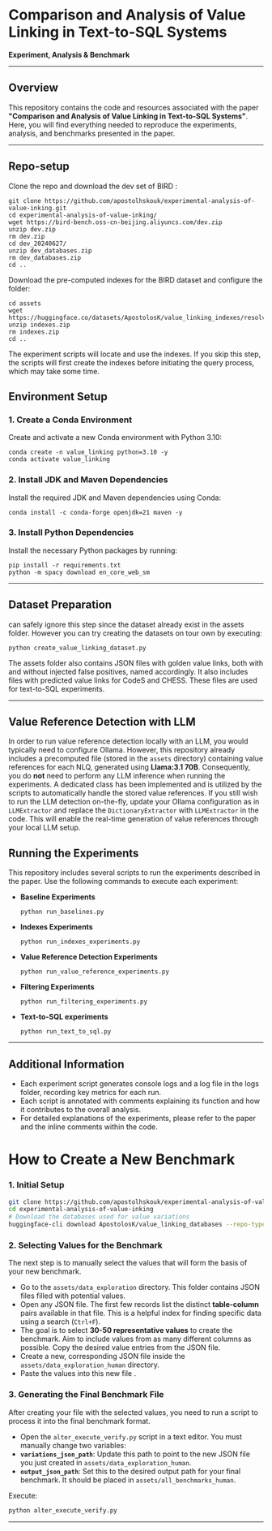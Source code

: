 # Comparison and Analysis of Value Linking in Text-to-SQL Systems

**Experiment, Analysis & Benchmark**

---

## Overview

This repository contains the code and resources associated with the paper **"Comparison and Analysis of Value Linking in Text-to-SQL Systems"**. Here, you will find everything needed to reproduce the experiments, analysis, and benchmarks presented in the paper.

---
## Repo-setup
Clone the repo and download the dev set of BIRD :

    git clone https://github.com/apostolhskouk/experimental-analysis-of-value-inking.git
    cd experimental-analysis-of-value-inking/
    wget https://bird-bench.oss-cn-beijing.aliyuncs.com/dev.zip
    unzip dev.zip
    rm dev.zip
    cd dev_20240627/
    unzip dev_databases.zip
    rm dev_databases.zip 
    cd ..

Download the pre-computed indexes for the BIRD dataset and configure the folder: 

    cd assets 
    wget https://huggingface.co/datasets/ApostolosK/value_linking_indexes/resolve/main/indexes.zip
    unzip indexes.zip
    rm indexes.zip 
    cd ..
    
The experiment scripts will locate and use the indexes. If you skip this step, the scripts will first create the indexes before initiating the query process, which may take some time.

## Environment Setup

### 1. Create a Conda Environment

Create and activate a new Conda environment with Python 3.10:

    conda create -n value_linking python=3.10 -y
    conda activate value_linking
    
### 2. Install JDK and Maven Dependencies

Install the required JDK and Maven dependencies using Conda:

    conda install -c conda-forge openjdk=21 maven -y

### 3. Install Python Dependencies

Install the necessary Python packages by running:

    pip install -r requirements.txt
    python -m spacy download en_core_web_sm


---

## Dataset Preparation

 can safely ignore this step since the dataset already exist in the assets folder. However you can try creating the datasets on tour own by executing:

    python create_value_linking_dataset.py

The assets folder also contains JSON files with golden value links, both with and without injected false positives, named accordingly. It also includes files with predicted value links for CodeS and CHESS. These files are used for text-to-SQL experiments.

---
## Value Reference Detection with LLM

In order to run value reference detection locally with an LLM, you would typically need to configure Ollama. However, this repository already includes a precomputed file (stored in the `assets` directory) containing value references for each NLQ, generated using **Llama:3.1 70B**. Consequently, you do **not** need to perform any LLM inference when running the experiments. A dedicated class has been implemented and is utilized by the scripts to automatically handle the stored value references. If you still wish to run the LLM detection on-the-fly, update your Ollama configuration as in `LLMExtractor` and replace the `DictionaryExtractor` with `LLMExtractor` in the code. This will enable the real-time generation of value references through your local LLM setup.


## Running the Experiments


This repository includes several scripts to run the experiments described in the paper. Use the following commands to execute each experiment:

- **Baseline Experiments**  
      
      python run_baselines.py
  
- **Indexes Experiments**  
      
      python run_indexes_experiments.py
  
- **Value Reference Detection Experiments**  
      
      python run_value_reference_experiments.py
  
- **Filtering Experiments**  
      
      python run_filtering_experiments.py
  
- **Text-to-SQL experiments**  
      
      python run_text_to_sql.py 
---

## Additional Information

- Each experiment script generates console logs and a log file in the logs folder, recording key metrics for each run.
- Each script is annotated with comments explaining its function and how it contributes to the overall analysis.
- For detailed explanations of the experiments, please refer to the paper and the inline comments within the code.

# How to Create a New Benchmark

### 1. Initial Setup

```bash
git clone https://github.com/apostolhskouk/experimental-analysis-of-value-inking.git
cd experimental-analysis-of-value-inking
# Download the databases used for value variations
huggingface-cli download ApostolosK/value_linking_databases --repo-type dataset --local-dir assets/all_databases
```

### 2. Selecting Values for the Benchmark

The next step is to manually select the values that will form the basis of your new benchmark.

- Go to the `assets/data_exploration` directory. This folder contains JSON files filled with potential values.
- Open any JSON file. The first few records list the distinct **table-column** pairs available in that file. This is a helpful index for finding specific data using a search (`Ctrl+F`).
- The goal is to select **30-50 representative values** to create the benchmark. Aim to include values from as many different columns as possible. Copy the desired value entries from the JSON file.
- Create a new, corresponding JSON file inside the `assets/data_exploration_human` directory.
- Paste the values into this new file .

### 3. Generating the Final Benchmark File

After creating your file with the selected values, you need to run a script to process it into the final benchmark format.

- Open the `alter_execute_verify.py` script in a text editor. You must manually change two variables:
- **`variations_json_path`**: Update this path to point to the new JSON file you just created in `assets/data_exploration_human`.
- **`output_json_path`**: Set this to the desired output path for your final benchmark. It should be placed in `assets/all_benchmarks_human`.

Execute:
```bash
python alter_execute_verify.py
```

---
